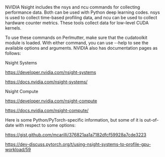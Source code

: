 NVIDIA Nsight includes the nsys and ncu commands for collecting performance data. Both can be used with Python deep learning codes. nsys is used to collect time-based profiling data, and ncu can be used to collect hardware counter metrics. These tools collect data for low-level CUDA kernels.

To use these commands on Perlmutter, make sure that the cudatoolkit module is loaded. With either command, you can use --help to see the available options and arguments. NVIDIA also has documentation pages as follows:

Nsight Systems

https://developer.nvidia.com/nsight-systems

https://docs.nvidia.com/nsight-systems/

Nsight Compute

https://developer.nvidia.com/nsight-compute

https://docs.nvidia.com/nsight-compute/

Here is some Python/PyTorch-specific information, but some of it is out-of-date with respect to some options:

https://gist.github.com/mcarilli/376821aa1a7182dfcf59928a7cde3223

https://dev-discuss.pytorch.org/t/using-nsight-systems-to-profile-gpu-workload/59

